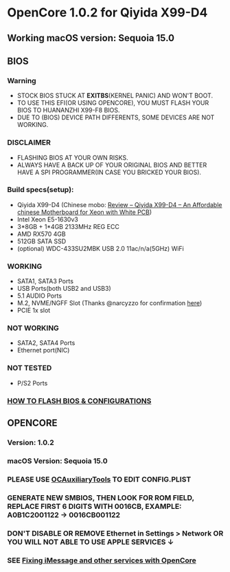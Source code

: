 # OpenCore 1.0.2 for Qiyida X99-D4
## Working macOS version: Sequoia 15.0

## BIOS
### Warning
- STOCK BIOS STUCK AT **EXITBS**(KERNEL PANIC) AND WON'T BOOT.
- TO USE THIS EFI(OR USING OPENCORE), YOU MUST FLASH YOUR BIOS TO HUANANZHI X99-F8 BIOS.
- DUE TO (BIOS) DEVICE PATH DIFFERENTS, SOME DEVICES ARE NOT WORKING.

### DISCLAIMER
- FLASHING BIOS AT YOUR OWN RISKS.
- ALWAYS HAVE A BACK UP OF YOUR ORIGINAL BIOS AND BETTER HAVE A SPI PROGRAMMER(IN CASE YOU BRICKED YOUR BIOS).

### Build specs(setup):
- Qiyida X99-D4 (Chinese mobo: [Review – Qiyida X99-D4 – An Affordable chinese Motherboard for Xeon with White PCB](https://theoverclockingpage.com/2024/04/21/review-qiyida-x99-d4-an-affordable-chinese-motherboard-for-xeon-with-white-pcb/?lang=en))
- Intel Xeon E5-1630v3
- 3\*8GB + 1\*4GB 2133MHz REG ECC
- AMD RX570 4GB
- 512GB SATA SSD
- (optional) WDC-433SU2MBK USB 2.0 11ac\/n\/a(5GHz) WiFi

### WORKING
- SATA1, SATA3 Ports
- USB Ports(both USB2 and USB3)
- 5.1 AUDIO Ports
- M.2, NVME/NGFF Slot (Thanks @narcyzzo for confirmation [here](https://github.com/KD-MM2/Qiyida-X99-D4-OC/issues/1#issuecomment-2508994085))
- PCIE 1x slot

### NOT WORKING
- SATA2, SATA4 Ports
- Ethernet port(NIC)

### NOT TESTED
- P/S2 Ports

### [HOW TO FLASH BIOS & CONFIGURATIONS](./BIOS.md)

## OPENCORE
### Version: 1.0.2
### macOS Version: Sequoia 15.0

### PLEASE USE [OCAuxiliaryTools](https://github.com/ic005k/OCAuxiliaryTools) TO EDIT CONFIG.PLIST
### GENERATE NEW SMBIOS, THEN LOOK FOR **ROM** FIELD, REPLACE FIRST 6 DIGITS WITH **0016CB**, EXAMPLE: A0B1C2001122 → 0016CB001122
### DON'T DISABLE OR REMOVE **Ethernet** in Settings > Network OR YOU WILL NOT ABLE TO USE APPLE SERVICES ↓
### SEE [Fixing iMessage and other services with OpenCore](https://dortania.github.io/OpenCore-Post-Install/universal/iservices.html)

